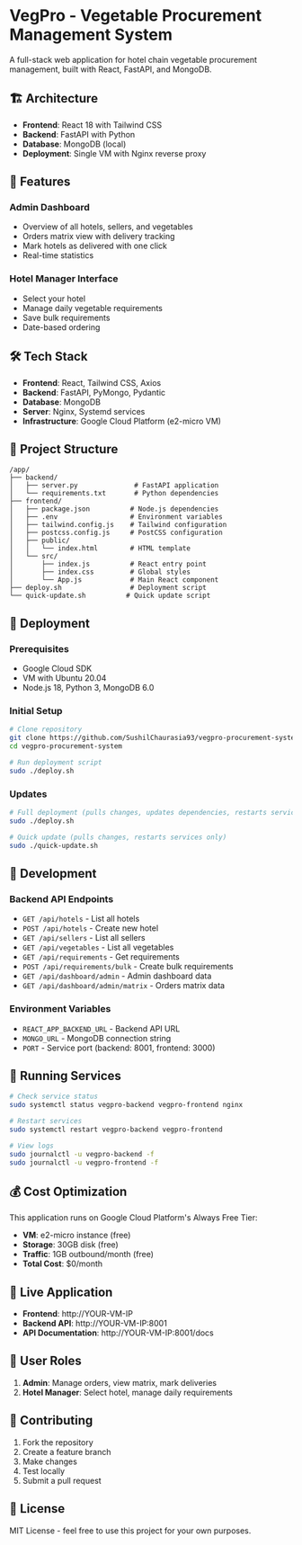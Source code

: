 # VegPro - Vegetable Procurement Management System

A full-stack web application for hotel chain vegetable procurement management, built with React, FastAPI, and MongoDB.

## 🏗️ Architecture

- **Frontend**: React 18 with Tailwind CSS
- **Backend**: FastAPI with Python
- **Database**: MongoDB (local)
- **Deployment**: Single VM with Nginx reverse proxy

## 🚀 Features

### Admin Dashboard
- Overview of all hotels, sellers, and vegetables
- Orders matrix view with delivery tracking
- Mark hotels as delivered with one click
- Real-time statistics

### Hotel Manager Interface
- Select your hotel
- Manage daily vegetable requirements
- Save bulk requirements
- Date-based ordering

## 🛠️ Tech Stack

- **Frontend**: React, Tailwind CSS, Axios
- **Backend**: FastAPI, PyMongo, Pydantic
- **Database**: MongoDB
- **Server**: Nginx, Systemd services
- **Infrastructure**: Google Cloud Platform (e2-micro VM)

## 📁 Project Structure

```
/app/
├── backend/
│   ├── server.py              # FastAPI application
│   └── requirements.txt       # Python dependencies
├── frontend/
│   ├── package.json          # Node.js dependencies
│   ├── .env                  # Environment variables
│   ├── tailwind.config.js    # Tailwind configuration
│   ├── postcss.config.js     # PostCSS configuration
│   ├── public/
│   │   └── index.html        # HTML template
│   └── src/
│       ├── index.js          # React entry point
│       ├── index.css         # Global styles
│       └── App.js            # Main React component
├── deploy.sh                 # Deployment script
└── quick-update.sh          # Quick update script
```

## 🚀 Deployment

### Prerequisites
- Google Cloud SDK
- VM with Ubuntu 20.04
- Node.js 18, Python 3, MongoDB 6.0

### Initial Setup
```bash
# Clone repository
git clone https://github.com/SushilChaurasia93/vegpro-procurement-system.git
cd vegpro-procurement-system

# Run deployment script
sudo ./deploy.sh
```

### Updates
```bash
# Full deployment (pulls changes, updates dependencies, restarts services)
sudo ./deploy.sh

# Quick update (pulls changes, restarts services only)
sudo ./quick-update.sh
```

## 🔧 Development

### Backend API Endpoints
- `GET /api/hotels` - List all hotels
- `POST /api/hotels` - Create new hotel
- `GET /api/sellers` - List all sellers
- `GET /api/vegetables` - List all vegetables
- `GET /api/requirements` - Get requirements
- `POST /api/requirements/bulk` - Create bulk requirements
- `GET /api/dashboard/admin` - Admin dashboard data
- `GET /api/dashboard/admin/matrix` - Orders matrix data

### Environment Variables
- `REACT_APP_BACKEND_URL` - Backend API URL
- `MONGO_URL` - MongoDB connection string
- `PORT` - Service port (backend: 8001, frontend: 3000)

## 🏃 Running Services

```bash
# Check service status
sudo systemctl status vegpro-backend vegpro-frontend nginx

# Restart services
sudo systemctl restart vegpro-backend vegpro-frontend

# View logs
sudo journalctl -u vegpro-backend -f
sudo journalctl -u vegpro-frontend -f
```

## 💰 Cost Optimization

This application runs on Google Cloud Platform's Always Free Tier:
- **VM**: e2-micro instance (free)
- **Storage**: 30GB disk (free)
- **Traffic**: 1GB outbound/month (free)
- **Total Cost**: $0/month

## 🔗 Live Application

- **Frontend**: http://YOUR-VM-IP
- **Backend API**: http://YOUR-VM-IP:8001
- **API Documentation**: http://YOUR-VM-IP:8001/docs

## 👥 User Roles

1. **Admin**: Manage orders, view matrix, mark deliveries
2. **Hotel Manager**: Select hotel, manage daily requirements

## 🤝 Contributing

1. Fork the repository
2. Create a feature branch
3. Make changes
4. Test locally
5. Submit a pull request

## 📄 License

MIT License - feel free to use this project for your own purposes.

